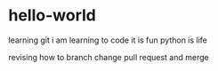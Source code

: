 # hello-world
learning git
i am learning to code
it is fun
python is life

revising how to branch change pull request and merge
